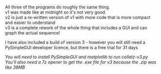 All three of the programs do roughly the same thing. <br />
v1 was made like at midnight so it's not very good. <br />
v2 is just a re-written version of v1 with more code that is more compact and easier to understand <br />
v3 is a complete rework of the whole thing that includes a GUI and can graph the actual sequence! <br />

I have also included a build of version 3 - however you will still need a PySimpleGUI developer licence, but there is a free trial for 31 days <br />

*You will need to install PySimpleGUI and matplotlib to run collatz-v3.py* <br />
*You'll also need a 7z opener to get the .exe file for v3 because the .zip was like 38MB*
